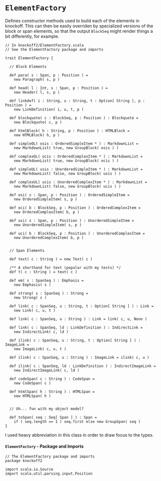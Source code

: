 `ElementFactory`
================

Defines constructor methods used to build each of the elements in knockoff. This
can then be easily overriden by specialized versions of the block or span elements,
so that the output `BlockSeq` might render things a bit differently, for example.

    // In knockoff2/ElementFactory.scala
    // See the ElementFactory package and imports
    
    trait ElementFactory {

      // Block Elements
      
      def para( s : Span, p : Position ) =
        new Paragraph( s, p )
      
      def head( l : Int, s : Span, p : Position ) =
        new Header( l, s, p )
      
      def linkdef( i : String, u : String, t : Option[ String ], p : Position ) =
        new LinkDefinition( i, u, t, p )
      
      def blockquote( c : BlockSeq, p : Position ) : Blockquote =
        new Blockquote( c, p )
      
      def htmlBlock( h : String, p : Position ) : HTMLBlock =
        new HTMLBlock( h, p )
      
      def simpleOL( osis : OrderedSimpleItem * ) : MarkdownList =
        new MarkdownList( true, new GroupBlock( osis ) )
      
      def complexOL( ocis : OrderedComplexItem * ) : MarkdownList =
        new MarkdownList( true, new GroupBlock( ocis ) )
      
      def simpleUL( usis : UnorderedSimpleItem * ) : MarkdownList =
        new MarkdownList( false, new GroupBlock( usis ) )

      def complexUL( ucis : UnorderedComplexItem * ) : MarkdownList =
        new MarkdownList( false, new GroupBlock( ucis ) )
      
      def osi( s : Span, p : Position ) : OrderedSimpleItem =
        new OrderedSimpleItem( s, p )
      
      def oci( b : BlockSeq, p : Position ) : OrderedComplexItem =
        new OrderedComplexItem( b, p )

      def usi( s : Span, p : Position ) : UnorderedSimpleItem =
        new UnorderedSimpleItem( s, p )

      def uci( b : BlockSeq, p : Position ) : UnorderedComplexItem =
        new UnorderedComplexItem( b, p )
      
      
      // Span Elements
      
      def text( c : String ) = new Text( c )
      
      /** A shorthand for text (popular with my tests) */
      def t( c : String ) = text( c )
      
      def em( s : SpanSeq ) : Emphasis =
        new Emphasis( s )
      
      def strong( s : SpanSeq ) : Strong =
        new Strong( s )
      
      def link( c : SpanSeq, u : String, t : Option[ String ] ) : Link =
        new Link( c, u, t )
      
      def link( c : SpanSeq, u : String ) : Link = link( c, u, None )
      
      def link( c : SpanSeq, ld : LinkDefinition ) : IndirectLink =
        new IndirectLink( c, ld )
      
      def ilink( c : SpanSeq, u : String, t : Option[ String ] ) : ImageLink =
        new ImageLink( c, u, t )
      
      def ilink( c : SpanSeq, u : String ) : ImageLink = ilink( c, u )
      
      def ilink( c : SpanSeq, ld : LinkDefinition ) : IndirectImageLink =
        new IndirectImageLink( c, ld )
      
      def codeSpan( c : String ) : CodeSpan =
        new CodeSpan( c )
      
      def htmlSpan( h : String ) : HTMLSpan =
        new HTMLSpan( h )
      
      
      // Uh... fun with my object model?
      
      def toSpan( seq : Seq[ Span ] ) : Span =
        if ( seq.length == 1 ) seq.first else new GroupSpan( seq )
    }

I used heavy abbreviation in this class in order to draw focus to the types.

#### `ElementFactory` - Package and Imports

    // The ElementFactory package and imports
    package knockoff2
    
    import scala.io.Source
    import scala.util.parsing.input.Position